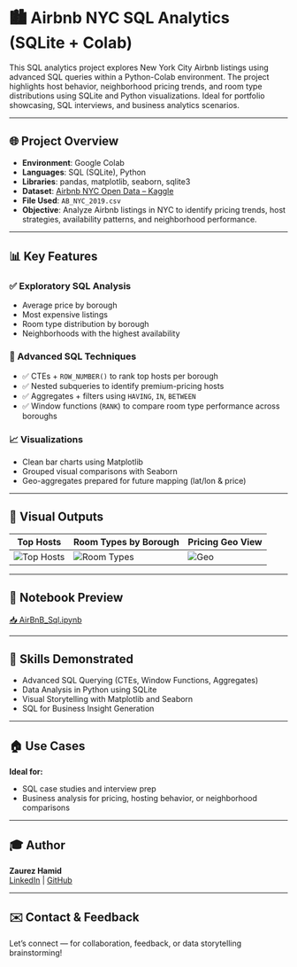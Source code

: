# 🏙️ Airbnb NYC SQL Analytics (SQLite + Colab)

This SQL analytics project explores New York City Airbnb listings using advanced SQL queries within a Python-Colab environment. The project highlights host behavior, neighborhood pricing trends, and room type distributions using SQLite and Python visualizations. Ideal for portfolio showcasing, SQL interviews, and business analytics scenarios.

---

## 🌐 Project Overview
- **Environment**: Google Colab
- **Languages**: SQL (SQLite), Python
- **Libraries**: pandas, matplotlib, seaborn, sqlite3
- **Dataset**: [Airbnb NYC Open Data – Kaggle](https://www.kaggle.com/datasets/dgomonov/new-york-city-airbnb-open-data)
- **File Used**: `AB_NYC_2019.csv`
- **Objective**: Analyze Airbnb listings in NYC to identify pricing trends, host strategies, availability patterns, and neighborhood performance.

---

## 📊 Key Features

### ✅ Exploratory SQL Analysis
- Average price by borough
- Most expensive listings
- Room type distribution by borough
- Neighborhoods with the highest availability

### 🧠 Advanced SQL Techniques
- ✅ CTEs + `ROW_NUMBER()` to rank top hosts per borough
- ✅ Nested subqueries to identify premium-pricing hosts
- ✅ Aggregates + filters using `HAVING`, `IN`, `BETWEEN`
- ✅ Window functions (`RANK`) to compare room type performance across boroughs

### 📈 Visualizations
- Clean bar charts using Matplotlib
- Grouped visual comparisons with Seaborn
- Geo-aggregates prepared for future mapping (lat/lon & price)

---

## 📸 Visual Outputs

| Top Hosts | Room Types by Borough | Pricing Geo View |
|-----------|-----------------------|------------------|
| ![Top Hosts](https://github.com/Zaurezzh/Zaurez-Analytics-Portfolio/blob/main/Assets/top_hosts.png) | ![Room Types](https://github.com/Zaurezzh/Zaurez-Analytics-Portfolio/blob/main/Assets/room_type_borough.png) | ![Geo](https://github.com/Zaurezzh/Zaurez-Analytics-Portfolio/blob/main/Assets/geo_price.png) |

---

## 📄 Notebook Preview
[📥 AirBnB_Sql.ipynb](https://github.com/Zaurezzh/Zaurez-Analytics-Portfolio/blob/main/SQL_Projects/Airbnb_Analysis/AirBnB_Sql.ipynb)

---

## 🧠 Skills Demonstrated
- Advanced SQL Querying (CTEs, Window Functions, Aggregates)  
- Data Analysis in Python using SQLite  
- Visual Storytelling with Matplotlib and Seaborn  
- SQL for Business Insight Generation

---

## 🏠 Use Cases
**Ideal for:**
- SQL case studies and interview prep
- Business analysis for pricing, hosting behavior, or neighborhood comparisons
  
---

## 🎓 Author
**Zaurez Hamid**  
[LinkedIn](https://www.linkedin.com/in/zaurez-h/) | [GitHub](https://github.com/Zaurezzh)

---

## ✉️ Contact & Feedback
Let’s connect — for collaboration, feedback, or data storytelling brainstorming!
